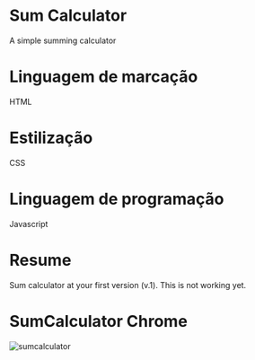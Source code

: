 # Sum Calculator
A simple summing calculator

# Linguagem de marcação

HTML

# Estilização

CSS

# Linguagem de programação

Javascript

# Resume

Sum calculator at your first version (v.1).
This is not working yet.

# SumCalculator Chrome

![sumcalculator](https://user-images.githubusercontent.com/62850277/78352705-2cbb7300-757f-11ea-8001-8f29865d3402.png)



